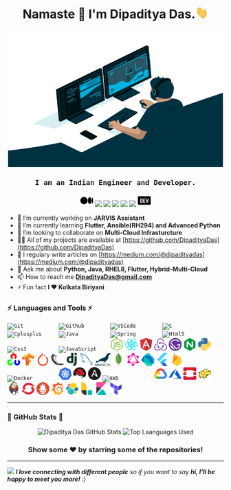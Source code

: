 <h1 align="center">Namaste 🙏 I'm Dipaditya Das.<img src="https://github.com/DipadityaDas/DipadityaDas/raw/master/img/wave.gif" width="6%"></h1>
<p align="center"><img alt="GIF" src="https://github.com/DipadityaDas/DipadityaDas/raw/master/img/code.gif" width="500" height="320"/></p>
<h3 align="center"><samp>I am an Indian Engineer and Developer.</samp></h3>

<div align="center">

[<img src="https://github.com/DipadityaDas/DipadityaDas/raw/master/img/medium.svg" width=30>](https://dipadityadas.medium.com/)
[<img src="https://img.icons8.com/fluent/100/000000/twitter.svg" width="30"/>](https://twitter.com/dipadityadas)
[<img src="https://img.icons8.com/fluent/100/000000/linkedin.svg" width="30"/>](https://linkedin.com/in/DipadityaDas)
[<img src="https://img.icons8.com/fluent/100/000000/facebook-new.svg" width="30"/>](https://www.facebook.com/dipaditya.das)
[<img src="https://img.icons8.com/fluent/100/000000/instagram-new.svg" width="30"/>](https://instagram.com/dipaditya_das/)
[<img src="https://img.icons8.com/fluent/100/000000/gmail--v2.svg" width="30"/>](mailto:DipadityaDas@gmail.com)
[<img src="https://github.com/DipadityaDas/DipadityaDas/raw/master/img/devto.svg" width=30>](https://dev.to/dipadityadas)

</div>

- 🔭 I’m currently working on **JARVIS Assistant**
- 🌱 I’m currently learning **Flutter, Ansible(RH294) and Advanced Python**
- 👯 I’m looking to collaborate on **Multi-Cloud Infrasturcture**
- 👨‍💻 All of my projects are available at [https://github.com/DipadityaDas](https://github.com/DipadityaDas)
- 📝 I regulary write articles on [https://medium.com/@dipadityadas](https://medium.com/@dipadityadas)
- 💬 Ask me about **Python, Java, RHEL8, Flutter, Hybrid-Multi-Cloud**
- 📫 How to reach me **DipadityaDas@gmail.com**
- ⚡ Fun fact **I ❤ Kolkata Biriyani**

### ⚡ Languages and Tools ⚡

<code><img height="30" alt="Git           " src="https://img.icons8.com/color/100/000000/git.svg"                           /></code>
<code><img height="30" alt="Github        " src="https://img.icons8.com/fluent/100/000000/github.svg"                       /></code>
<code><img height="30" alt="VSCode        " src="https://img.icons8.com/fluent/100/000000/visual-studio-code-2019.svg"      /></code>
<code><img height="30" alt="C             " src="https://img.icons8.com/color/100/000000/c-programming.svg"                 /></code>
<code><img height="30" alt="Cplusplus     " src="https://img.icons8.com/color/100/000000/c-plus-plus-logo.svg"              /></code>
<code><img height="30" alt="Java          " src="https://img.icons8.com/color/100/000000/java-coffee-cup-logo.svg"          /></code>
<code><img height="30" alt="Spring        " src="https://img.icons8.com/color/100/000000/spring-logo.svg"                   /></code>
<code><img height="30" alt="Html5         " src="https://img.icons8.com/color/100/000000/html-5.svg"                        /></code>
<code><img height="30" alt="Css3          " src="https://img.icons8.com/color/100/000000/css3.svg"                          /></code>
<code><img height="30" alt="JavaScript    " src="https://img.icons8.com/color/100/000000/javascript.svg"                    /></code>
<code><img height="30" alt="NodeJS        " src="https://github.com/DipadityaDas/DipadityaDas/raw/master/img/nodejs.svg"    /></code>
<code><img height="30" alt="React         " src="https://github.com/DipadityaDas/DipadityaDas/raw/master/img/reactjs.svg"   /></code>
<code><img height="30" alt="AngularJS     " src="https://github.com/DipadityaDas/DipadityaDas/raw/master/img/angular.svg"   /></code>
<code><img height="30" alt="Redux         " src="https://github.com/DipadityaDas/DipadityaDas/raw/master/img/redux.svg"     /></code>
<code><img height="30" alt="Gatsby        " src="https://github.com/DipadityaDas/DipadityaDas/raw/master/img/gatsbyjs.svg"  /></code>
<code><img height="30" alt="Nginx         " src="https://github.com/DipadityaDas/DipadityaDas/raw/master/img/nginx.svg"     /></code>
<code><img height="30" alt="Python3       " src="https://github.com/DipadityaDas/DipadityaDas/raw/master/img/python.svg"    /></code>
<code><img height="30" alt="OpenCV        " src="https://github.com/DipadityaDas/DipadityaDas/raw/master/img/opencv.svg"    /></code>
<code><img height="30" alt="Tensorflow    " src="https://github.com/DipadityaDas/DipadityaDas/raw/master/img/tensorflow.svg"/></code>
<code><img height="30" alt="Pytorch       " src="https://github.com/DipadityaDas/DipadityaDas/raw/master/img/pytorch.svg"   /></code>
<code><img height="30" alt="Flask         " src="https://github.com/DipadityaDas/DipadityaDas/raw/master/img/flask.svg"     /></code>
<code><img height="30" alt="Django        " src="https://github.com/DipadityaDas/DipadityaDas/raw/master/img/django.svg"    /></code>
<code><img height="30" alt="MySQL         " src="https://github.com/DipadityaDas/DipadityaDas/raw/master/img/mysql.svg"     /></code>
<code><img height="30" alt="MariaDB       " src="https://github.com/DipadityaDas/DipadityaDas/raw/master/img/mariadb.svg"   /></code>
<code><img height="30" alt="MongoDB       " src="https://github.com/DipadityaDas/DipadityaDas/raw/master/img/mongodb.svg"   /></code>
<code><img height="30" alt="GraphQL       " src="https://github.com/DipadityaDas/DipadityaDas/raw/master/img/graphql.svg"   /></code>
<code><img height="30" alt="Dart Lang     " src="https://github.com/DipadityaDas/DipadityaDas/raw/master/img/dart.svg"      /></code>
<code><img height="30" alt="Flutter       " src="https://github.com/DipadityaDas/DipadityaDas/raw/master/img/flutter.svg"   /></code>
<code><img height="30" alt="Firebase      " src="https://github.com/DipadityaDas/DipadityaDas/raw/master/img/firebase.svg"  /></code>
<code><img height="30" alt="Docker        " src="https://img.icons8.com/color/100/000000/docker.svg"                        /></code>
<code><img height="30" alt="Kubernetes    " src="https://github.com/DipadityaDas/DipadityaDas/raw/master/img/kubernetes.svg"/></code>
<code><img height="30" alt="Redhat Linux  " src="https://github.com/DipadityaDas/DipadityaDas/raw/master/img/redhat.svg"    /></code>
<code><img height="30" alt="Ansible       " src="https://github.com/DipadityaDas/DipadityaDas/raw/master/img/ansible.svg"   /></code>
<code><img height="30" alt="AWS           " src="https://img.icons8.com/color/100/000000/amazon-web-services.svg"           /></code>
<code><img height="30" alt="Google Cloud  " src="https://github.com/DipadityaDas/DipadityaDas/raw/master/img/gcp.svg"       /></code>
<code><img height="30" alt="Azure         " src="https://github.com/DipadityaDas/DipadityaDas/raw/master/img/azure.svg"     /></code>
<code><img height="30" alt="Openstack     " src="https://github.com/DipadityaDas/DipadityaDas/raw/master/img/openstack.svg" /></code>
<code><img height="30" alt="Hadoop        " src="https://github.com/DipadityaDas/DipadityaDas/raw/master/img/hadoop.svg"    /></code>
<code><img height="30" alt="Jenkins       " src="https://github.com/DipadityaDas/DipadityaDas/raw/master/img/jenkins.svg"   /></code>
<code><img height="30" alt="OpenShift     " src="https://github.com/DipadityaDas/DipadityaDas/raw/master/img/openshift.svg" /></code>
<code><img height="30" alt="Prometheus    " src="https://github.com/DipadityaDas/DipadityaDas/raw/master/img/prometheus.svg"/></code>
<code><img height="30" alt="Grafana       " src="https://github.com/DipadityaDas/DipadityaDas/raw/master/img/grafana.svg"   /></code>
<code><img height="30" alt="Elastic Search" src="https://github.com/DipadityaDas/DipadityaDas/raw/master/img/elastic.svg"   /></code>
<code><img height="30" alt="Logstash      " src="https://github.com/DipadityaDas/DipadityaDas/raw/master/img/logstash.svg"  /></code>
<code><img height="30" alt="Kibana        " src="https://github.com/DipadityaDas/DipadityaDas/raw/master/img/kibana.svg"    /></code>
<code><img height="30" alt="Terraform     " src="https://github.com/DipadityaDas/DipadityaDas/raw/master/img/terraform.svg" /></code>

<!-- ### Blogs posts -->
<!-- BLOG-POST-LIST:START -->

<!-- BLOG-POST-LIST:END -->

---

### 🚀 GitHub Stats 🚀

<div align="center">
<img alt="Dipaditya Das GitHub Stats" src="https://github-readme-stats-5i0uvjfd7.vercel.app/api?username=dipadityadas&theme=algolia&hide=prs&show_icons=true&hide_border=true&include_all_commits=true&cache_seconds=1800&text_color=a9fef7&icon_color=f8d847"/>
<img alt="Top Laanguages Used" src="https://github-readme-stats.dipadityadas.vercel.app/api/top-langs/?username=dipadityadas&layout=compact&theme=algolia&hide_border=true&cache_seconds=1800&langs_count=8">
</div>
<div align="center">

### Show some ❤️ by starring some of the repositories!

</div>

---

<img src="https://media.giphy.com/media/LnQjpWaON8nhr21vNW/giphy.gif" width="60"> <em><b>I love connecting with different people</b> so if you want to say <b>hi, I'll be happy to meet you more!</b> :)</em>
